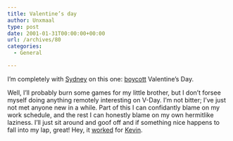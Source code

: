 ```yaml
---
title: Valentine’s day
author: Unxmaal
type: post
date: 2001-01-31T00:00:00+00:00
url: /archives/80
categories:
  - General

---
```

I&#8217;m completely with [Sydney][1] on this one: <A HREF="http://sydneydawn.blogspot.com/?/2001_01_01_sydneydawn_archive.html#2177021">boycott</A> Valentine&#8217;s Day. 

Well, I&#8217;ll probably burn some games for my little brother, but I don&#8217;t forsee myself doing anything remotely interesting on V-Day. I&#8217;m not bitter; I&#8217;ve just not met anyone new in a while. Part of this I can confidantly blame on my work schedule, and the rest I can honestly blame on my own hermitlike laziness. I&#8217;ll just sit around and goof off and if something nice happens to fall into my lap, great! Hey, it [worked][2] for [Kevin][3].

 [1]: http://sydneydawn.blogspot.com
 [2]: http://astral55.com/kelli/ "aww how sweet!"
 [3]: http://www.shadowstitch.com